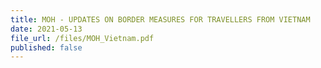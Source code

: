 ```yaml
---
title: MOH - UPDATES ON BORDER MEASURES FOR TRAVELLERS FROM VIETNAM
date: 2021-05-13
file_url: /files/MOH_Vietnam.pdf
published: false
---
```



